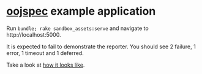 # [oojspec](https://github.com/rosenfeld/oojspec) example application

Run `bundle; rake sandbox_assets:serve` and navigate to http://localhost:5000.

It is expected to fail to demonstrate the reporter. You should see 2 failure,
1 error, 1 timeout and 1 deferred.

Take a look at [how it looks like](http://oojspec.herokuapp.com/).
